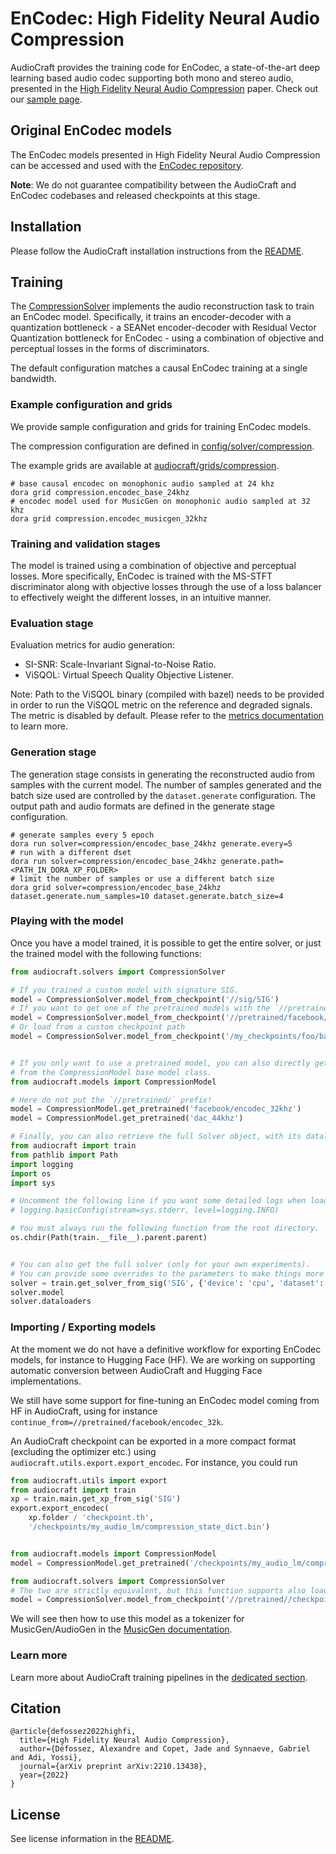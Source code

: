 # EnCodec: High Fidelity Neural Audio Compression

AudioCraft provides the training code for EnCodec, a state-of-the-art deep learning
based audio codec supporting both mono and stereo audio, presented in the
[High Fidelity Neural Audio Compression][arxiv] paper.
Check out our [sample page][encodec_samples].

## Original EnCodec models

The EnCodec models presented in High Fidelity Neural Audio Compression can be accessed
and used with the [EnCodec repository](https://github.com/facebookresearch/encodec).

**Note**: We do not guarantee compatibility between the AudioCraft and EnCodec codebases
and released checkpoints at this stage.


## Installation

Please follow the AudioCraft installation instructions from the [README](../README.md).


## Training

The [CompressionSolver](../audiocraft/solvers/compression.py) implements the audio reconstruction
task to train an EnCodec model. Specifically, it trains an encoder-decoder with a quantization
bottleneck - a SEANet encoder-decoder with Residual Vector Quantization bottleneck for EnCodec -
using a combination of objective and perceptual losses in the forms of discriminators.

The default configuration matches a causal EnCodec training at a single bandwidth.

### Example configuration and grids

We provide sample configuration and grids for training EnCodec models.

The compression configuration are defined in
[config/solver/compression](../config/solver/compression).

The example grids are available at
[audiocraft/grids/compression](../audiocraft/grids/compression).

```shell
# base causal encodec on monophonic audio sampled at 24 khz
dora grid compression.encodec_base_24khz
# encodec model used for MusicGen on monophonic audio sampled at 32 khz
dora grid compression.encodec_musicgen_32khz
```

### Training and validation stages

The model is trained using a combination of objective and perceptual losses.
More specifically, EnCodec is trained with the MS-STFT discriminator along with
objective losses through the use of a loss balancer to effectively weight
the different losses, in an intuitive manner.

### Evaluation stage

Evaluation metrics for audio generation:
* SI-SNR: Scale-Invariant Signal-to-Noise Ratio.
* ViSQOL: Virtual Speech Quality Objective Listener.

Note: Path to the ViSQOL binary (compiled with bazel) needs to be provided in
order to run the ViSQOL metric on the reference and degraded signals.
The metric is disabled by default.
Please refer to the [metrics documentation](../METRICS.md) to learn more.

### Generation stage

The generation stage consists in generating the reconstructed audio from samples
with the current model. The number of samples generated and the batch size used are
controlled by the `dataset.generate` configuration. The output path and audio formats
are defined in the generate stage configuration.

```shell
# generate samples every 5 epoch
dora run solver=compression/encodec_base_24khz generate.every=5
# run with a different dset
dora run solver=compression/encodec_base_24khz generate.path=<PATH_IN_DORA_XP_FOLDER>
# limit the number of samples or use a different batch size
dora grid solver=compression/encodec_base_24khz dataset.generate.num_samples=10 dataset.generate.batch_size=4
```

### Playing with the model

Once you have a model trained, it is possible to get the entire solver, or just
the trained model with the following functions:

```python
from audiocraft.solvers import CompressionSolver

# If you trained a custom model with signature SIG.
model = CompressionSolver.model_from_checkpoint('//sig/SIG')
# If you want to get one of the pretrained models with the `//pretrained/` prefix.
model = CompressionSolver.model_from_checkpoint('//pretrained/facebook/encodec_32khz')
# Or load from a custom checkpoint path
model = CompressionSolver.model_from_checkpoint('/my_checkpoints/foo/bar/checkpoint.th')


# If you only want to use a pretrained model, you can also directly get it
# from the CompressionModel base model class.
from audiocraft.models import CompressionModel

# Here do not put the `//pretrained/` prefix!
model = CompressionModel.get_pretrained('facebook/encodec_32khz')
model = CompressionModel.get_pretrained('dac_44khz')

# Finally, you can also retrieve the full Solver object, with its dataloader etc.
from audiocraft import train
from pathlib import Path
import logging
import os
import sys

# Uncomment the following line if you want some detailed logs when loading a Solver.
# logging.basicConfig(stream=sys.stderr, level=logging.INFO)

# You must always run the following function from the root directory.
os.chdir(Path(train.__file__).parent.parent)


# You can also get the full solver (only for your own experiments).
# You can provide some overrides to the parameters to make things more convenient.
solver = train.get_solver_from_sig('SIG', {'device': 'cpu', 'dataset': {'batch_size': 8}})
solver.model
solver.dataloaders
```

### Importing / Exporting models

At the moment we do not have a definitive workflow for exporting EnCodec models, for
instance to Hugging Face (HF). We are working on supporting automatic conversion between
AudioCraft and Hugging Face implementations.

We still have some support for fine-tuning an EnCodec model coming from HF in AudioCraft,
using for instance `continue_from=//pretrained/facebook/encodec_32k`.

An AudioCraft checkpoint can be exported in a more compact format (excluding the optimizer etc.)
using `audiocraft.utils.export.export_encodec`. For instance, you could run

```python
from audiocraft.utils import export
from audiocraft import train
xp = train.main.get_xp_from_sig('SIG')
export.export_encodec(
    xp.folder / 'checkpoint.th',
    '/checkpoints/my_audio_lm/compression_state_dict.bin')


from audiocraft.models import CompressionModel
model = CompressionModel.get_pretrained('/checkpoints/my_audio_lm/compression_state_dict.bin')

from audiocraft.solvers import CompressionSolver
# The two are strictly equivalent, but this function supports also loading from non-already exported models.
model = CompressionSolver.model_from_checkpoint('//pretrained//checkpoints/my_audio_lm/compression_state_dict.bin')
```

We will see then how to use this model as a tokenizer for MusicGen/AudioGen in the
[MusicGen documentation](./MUSICGEN.md).

### Learn more

Learn more about AudioCraft training pipelines in the [dedicated section](./TRAINING.md).


## Citation
```
@article{defossez2022highfi,
  title={High Fidelity Neural Audio Compression},
  author={Défossez, Alexandre and Copet, Jade and Synnaeve, Gabriel and Adi, Yossi},
  journal={arXiv preprint arXiv:2210.13438},
  year={2022}
}
```


## License

See license information in the [README](../README.md).

[arxiv]: https://arxiv.org/abs/2210.13438
[encodec_samples]: https://ai.honu.io/papers/encodec/samples.html
